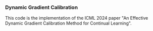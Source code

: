### Dynamic Gradient Calibration
This code is the implementation of the ICML 2024 paper "An Effective Dynamic Gradient Calibration Method for Continual Learning".
